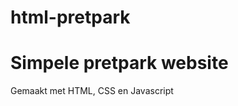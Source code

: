 # html-pretpark
<h1>Simpele pretpark website<br/></h1>
<p>Gemaakt met HTML, CSS en Javascript</p>
<h2></h2>

